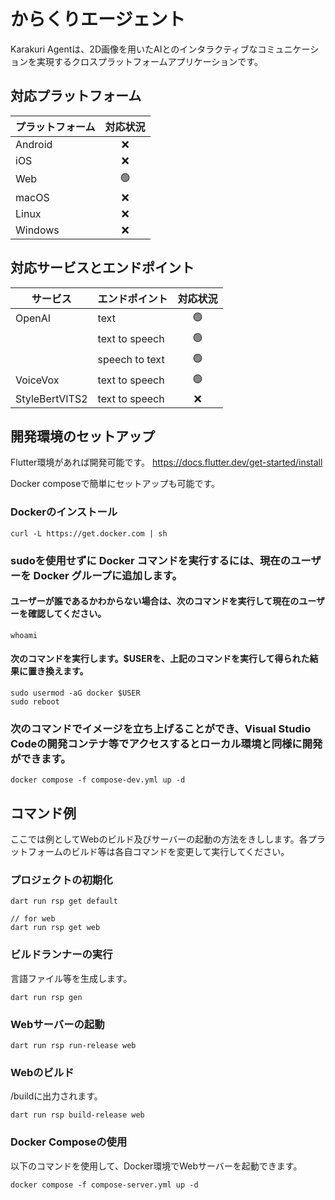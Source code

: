 # からくりエージェント

Karakuri Agentは、2D画像を用いたAIとのインタラクティブなコミュニケーションを実現するクロスプラットフォームアプリケーションです。

## 対応プラットフォーム

| プラットフォーム | 対応状況 |
|----------------|:--------:|
| Android        |    ❌    |
| iOS            |    ❌    |
| Web            |    🟢    |
| macOS          |    ❌    |
| Linux          |    ❌    |
| Windows        |    ❌    |

## 対応サービスとエンドポイント

| サービス        | エンドポイント | 対応状況 |
|----------------|----------------|:--------:|
| OpenAI         | text           |    🟢    |
|                | text to speech |    🟢    |
|                | speech to text |    🟢    |
| VoiceVox       | text to speech |    🟢    |
| StyleBertVITS2 | text to speech |    ❌    |

## 開発環境のセットアップ
Flutter環境があれば開発可能です。
https://docs.flutter.dev/get-started/install

Docker composeで簡単にセットアップも可能です。

### Dockerのインストール
```
curl -L https://get.docker.com | sh
```

### sudoを使用せずに Docker コマンドを実行するには、現在のユーザーを Docker グループに追加します。

#### ユーザーが誰であるかわからない場合は、次のコマンドを実行して現在のユーザーを確認してください。
```
whoami
```

#### 次のコマンドを実行します。$USERを、上記のコマンドを実行して得られた結果に置き換えます。
```
sudo usermod -aG docker $USER
sudo reboot
```

### 次のコマンドでイメージを立ち上げることができ、Visual Studio Codeの開発コンテナ等でアクセスするとローカル環境と同様に開発ができます。
```
docker compose -f compose-dev.yml up -d
```
## コマンド例
ここでは例としてWebのビルド及びサーバーの起動の方法をきしします。各プラットフォームのビルド等は各自コマンドを変更して実行してください。

### プロジェクトの初期化
```
dart run rsp get default

// for web
dart run rsp get web
```

### ビルドランナーの実行
言語ファイル等を生成します。
```
dart run rsp gen
```

### Webサーバーの起動
```
dart run rsp run-release web
```

### Webのビルド
/buildに出力されます。
```
dart run rsp build-release web
```

### Docker Composeの使用
以下のコマンドを使用して、Docker環境でWebサーバーを起動できます。
```
docker compose -f compose-server.yml up -d
```
